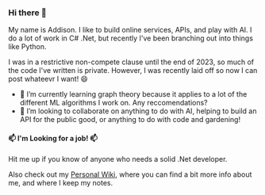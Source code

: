 ### Hi there 👋

My name is Addison. I like to build online services, APIs, and play with AI. I do a lot of work in C# .Net, but recently I've been branching out into things like Python.

I was in a restrictive non-compete clause until the end of 2023, so much of the code I've written is private. However, I was recently laid off so now I can post whateevr I want! 😄

- 🌱 I’m currently learning graph theory because it applies to a lot of the different ML algorithms I work on. Any reccomendations?
- 👯 I’m looking to collaborate on anything to do with AI, helping to build an API for the public good, or anything to do with code and gardening!

  
#### 📫 I'm Looking for a job! 📫
Hit me up if you know of anyone who needs a solid .Net developer.

Also check out my <a href="dudely3.github.io">Personal Wiki</a>, where you can find a bit more info about me, and where I keep my notes.

<!--
**Dudely3/Dudely3** is a ✨ _special_ ✨ repository because its `README.md` (this file) appears on your GitHub profile.

Here are some ideas to get you started:

- 🔭 I’m currently working on ...
- 🌱 I’m currently learning ...
- 👯 I’m looking to collaborate on ...
- 🤔 I’m looking for help with ...
- 💬 Ask me about ...
- 📫 How to reach me: ...
- 😄 Pronouns: ...
- ⚡ Fun fact: ...
-->
